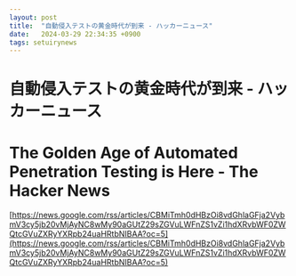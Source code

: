```yaml
---
layout: post
title:  "自動侵入テストの黄金時代が到来 - ハッカーニュース"
date:   2024-03-29 22:34:35 +0900
tags: setuirynews 
---
```


# 自動侵入テストの黄金時代が到来 - ハッカーニュース



# The Golden Age of Automated Penetration Testing is Here - The Hacker News

[https://news.google.com/rss/articles/CBMiTmh0dHBzOi8vdGhlaGFja2VybmV3cy5jb20vMjAyNC8wMy90aGUtZ29sZGVuLWFnZS1vZi1hdXRvbWF0ZWQtcGVuZXRyYXRpb24uaHRtbNIBAA?oc=5](https://news.google.com/rss/articles/CBMiTmh0dHBzOi8vdGhlaGFja2VybmV3cy5jb20vMjAyNC8wMy90aGUtZ29sZGVuLWFnZS1vZi1hdXRvbWF0ZWQtcGVuZXRyYXRpb24uaHRtbNIBAA?oc=5)

